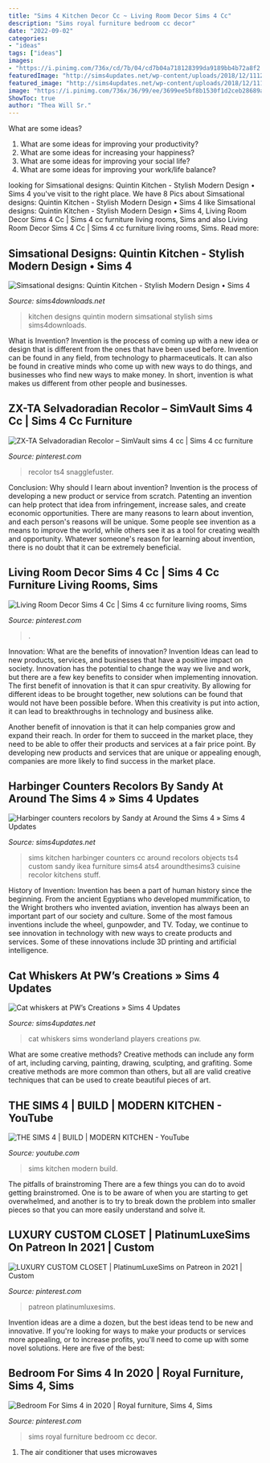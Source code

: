 ```yaml
---
title: "Sims 4 Kitchen Decor Cc ~ Living Room Decor Sims 4 Cc"
description: "Sims royal furniture bedroom cc decor"
date: "2022-09-02"
categories:
- "ideas"
tags: ["ideas"]
images:
- "https://i.pinimg.com/736x/cd/7b/04/cd7b04a718128399da9189bb4b72a8f2.jpg"
featuredImage: "http://sims4updates.net/wp-content/uploads/2018/12/11120.jpg"
featured_image: "http://sims4updates.net/wp-content/uploads/2018/12/11120.jpg"
image: "https://i.pinimg.com/736x/36/99/ee/3699ee5bf8b1530f1d2ceb28689a8331.jpg"
ShowToc: true
author: "Thea Will Sr."
---
```



What are some ideas?
1. What are some ideas for improving your productivity? 
2. What are some ideas for increasing your happiness? 
3. What are some ideas for improving your social life? 
4. What are some ideas for improving your work/life balance?

	

		
looking for Simsational designs: Quintin Kitchen - Stylish Modern Design • Sims 4 you've visit to the right place. We have 8 Pics about Simsational designs: Quintin Kitchen - Stylish Modern Design • Sims 4 like Simsational designs: Quintin Kitchen - Stylish Modern Design • Sims 4, Living Room Decor Sims 4 Cc | Sims 4 cc furniture living rooms, Sims and also Living Room Decor Sims 4 Cc | Sims 4 cc furniture living rooms, Sims. Read more:
		
    
## Simsational Designs: Quintin Kitchen - Stylish Modern Design • Sims 4

<img loading=lazy src="https://sims4downloads.net/wp-content/uploads/2019/10/1441.jpg" onerror="this.onerror=null;this.src='https://tse4.mm.bing.net/th?id=OIP.G1E-cB6rfBxtKK0c8RWdYAHaHa&amp;pid=15.1';" alt="Simsational designs: Quintin Kitchen - Stylish Modern Design • Sims 4">

_Source: sims4downloads.net_

>kitchen designs quintin modern simsational stylish sims sims4downloads. 

	

What is Invention?
Invention is the process of coming up with a new idea or design that is different from the ones that have been used before. Invention can be found in any field, from technology to pharmaceuticals. It can also be found in creative minds who come up with new ways to do things, and businesses who find new ways to make money. In short, invention is what makes us different from other people and businesses.

    
## ZX-TA Selvadoradian Recolor – SimVault Sims 4 Cc | Sims 4 Cc Furniture

<img loading=lazy src="https://i.pinimg.com/736x/69/6f/6b/696f6b419959fa65d733fedb59029ade.jpg" onerror="this.onerror=null;this.src='https://tse2.mm.bing.net/th?id=OIP.gearuPEDrGvYflc2guVHfgHaD6&amp;pid=15.1';" alt="ZX-TA Selvadoradian Recolor – SimVault sims 4 cc | Sims 4 cc furniture">

_Source: pinterest.com_

>recolor ts4 snagglefuster. 

	

Conclusion: Why should I learn about invention?
Invention is the process of developing a new product or service from scratch. Patenting an invention can help protect that idea from infringement, increase sales, and create economic opportunities. There are many reasons to learn about invention, and each person's reasons will be unique. Some people see invention as a means to improve the world, while others see it as a tool for creating wealth and opportunity. Whatever someone's reason for learning about invention, there is no doubt that it can be extremely beneficial.

    
## Living Room Decor Sims 4 Cc | Sims 4 Cc Furniture Living Rooms, Sims

<img loading=lazy src="https://i.pinimg.com/736x/cd/7b/04/cd7b04a718128399da9189bb4b72a8f2.jpg" onerror="this.onerror=null;this.src='https://tse3.mm.bing.net/th?id=OIP.WXtgmHi7urThykkXKsjXbwHaEe&amp;pid=15.1';" alt="Living Room Decor Sims 4 Cc | Sims 4 cc furniture living rooms, Sims">

_Source: pinterest.com_

>. 

	

Innovation: What are the benefits of innovation?
Invention Ideas can lead to new products, services, and businesses that have a positive impact on society. Innovation has the potential to change the way we live and work, but there are a few key benefits to consider when implementing innovation. 
The first benefit of innovation is that it can spur creativity. By allowing for different ideas to be brought together, new solutions can be found that would not have been possible before. When this creativity is put into action, it can lead to breakthroughs in technology and business alike. 

Another benefit of innovation is that it can help companies grow and expand their reach. In order for them to succeed in the market place, they need to be able to offer their products and services at a fair price point. By developing new products and services that are unique or appealing enough, companies are more likely to find success in the market place.

    
## Harbinger Counters Recolors By Sandy At Around The Sims 4 » Sims 4 Updates

<img loading=lazy src="http://sims4updates.net/wp-content/uploads/2018/07/1394.jpg" onerror="this.onerror=null;this.src='https://tse2.mm.bing.net/th?id=OIP.04RrpCjHJvZA4NscNAochQHaHL&amp;pid=15.1';" alt="Harbinger counters recolors by Sandy at Around the Sims 4 » Sims 4 Updates">

_Source: sims4updates.net_

>sims kitchen harbinger counters cc around recolors objects ts4 custom sandy ikea furniture sims4 ats4 aroundthesims3 cuisine recolor kitchens stuff. 

	

History of Invention:
Invention has been a part of human history since the beginning. From the ancient Egyptians who developed mummification, to the Wright brothers who invented aviation, invention has always been an important part of our society and culture. Some of the most famous inventions include the wheel, gunpowder, and TV. Today, we continue to see innovation in technology with new ways to create products and services. Some of these innovations include 3D printing and artificial intelligence.

    
## Cat Whiskers At PW’s Creations » Sims 4 Updates

<img loading=lazy src="http://sims4updates.net/wp-content/uploads/2018/12/11120.jpg" onerror="this.onerror=null;this.src='https://tse3.mm.bing.net/th?id=OIP.gAX7yyvaKWVrZvw5vJ2HhgHaKl&amp;pid=15.1';" alt="Cat whiskers at PW’s Creations » Sims 4 Updates">

_Source: sims4updates.net_

>cat whiskers sims wonderland players creations pw. 

	

What are some creative methods?
Creative methods can include any form of art, including carving, painting, drawing, sculpting, and grafiting. Some creative methods are more common than others, but all are valid creative techniques that can be used to create beautiful pieces of art.

    
## THE SIMS 4 | BUILD | MODERN KITCHEN - YouTube

<img loading=lazy src="https://i.ytimg.com/vi/AwvrzHKoqq0/maxresdefault.jpg" onerror="this.onerror=null;this.src='https://tse1.mm.bing.net/th?id=OIP.cNZU3EQV61Lw7arriHO24gHaEK&amp;pid=15.1';" alt="THE SIMS 4 | BUILD | MODERN KITCHEN - YouTube">

_Source: youtube.com_

>sims kitchen modern build. 

	

The pitfalls of brainstroming
There are a few things you can do to avoid getting brainstromed. One is to be aware of when you are starting to get overwhelmed, and another is to try to break down the problem into smaller pieces so that you can more easily understand and solve it.

    
## LUXURY CUSTOM CLOSET | PlatinumLuxeSims On Patreon In 2021 | Custom

<img loading=lazy src="https://i.pinimg.com/736x/36/99/ee/3699ee5bf8b1530f1d2ceb28689a8331.jpg" onerror="this.onerror=null;this.src='https://tse2.mm.bing.net/th?id=OIP.4g7vdUc-M8yaD7tkGlyDzQHaEK&amp;pid=15.1';" alt="LUXURY CUSTOM CLOSET | PlatinumLuxeSims on Patreon in 2021 | Custom">

_Source: pinterest.com_

>patreon platinumluxesims. 

	

Invention ideas are a dime a dozen, but the best ideas tend to be new and innovative. If you're looking for ways to make your products or services more appealing, or to increase profits, you'll need to come up with some novel solutions. Here are five of the best: 

    
## Bedroom For Sims 4 In 2020 | Royal Furniture, Sims 4, Sims

<img loading=lazy src="https://i.pinimg.com/736x/10/6c/44/106c44534f4361f47d7a154a42a1af95.jpg" onerror="this.onerror=null;this.src='https://tse1.mm.bing.net/th?id=OIP.cj-RqA9aCwkxDVPfA1QlWgHaFj&amp;pid=15.1';" alt="Bedroom For Sims 4 in 2020 | Royal furniture, Sims 4, Sims">

_Source: pinterest.com_

>sims royal furniture bedroom cc decor. 

	

1. The air conditioner that uses microwaves

